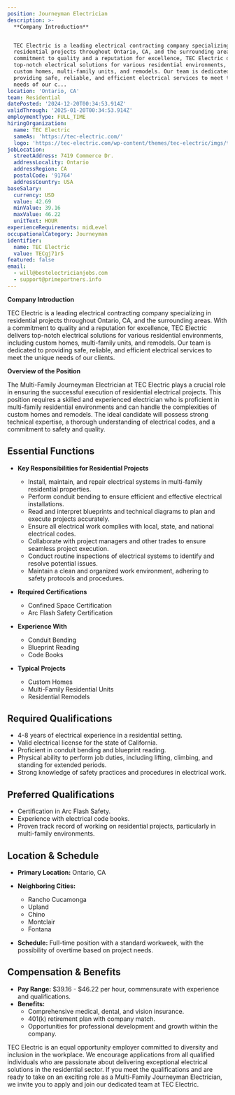 ```yaml
---
position: Journeyman Electrician
description: >-
  **Company Introduction**


  TEC Electric is a leading electrical contracting company specializing in
  residential projects throughout Ontario, CA, and the surrounding areas. With a
  commitment to quality and a reputation for excellence, TEC Electric delivers
  top-notch electrical solutions for various residential environments, including
  custom homes, multi-family units, and remodels. Our team is dedicated to
  providing safe, reliable, and efficient electrical services to meet the unique
  needs of our c...
location: 'Ontario, CA'
team: Residential
datePosted: '2024-12-20T00:34:53.914Z'
validThrough: '2025-01-20T00:34:53.914Z'
employmentType: FULL_TIME
hiringOrganization:
  name: TEC Electric
  sameAs: 'https://tec-electric.com/'
  logo: 'https://tec-electric.com/wp-content/themes/tec-electric/imgs/tec-logo.png'
jobLocation:
  streetAddress: 7419 Commerce Dr.
  addressLocality: Ontario
  addressRegion: CA
  postalCode: '91764'
  addressCountry: USA
baseSalary:
  currency: USD
  value: 42.69
  minValue: 39.16
  maxValue: 46.22
  unitText: HOUR
experienceRequirements: midLevel
occupationalCategory: Journeyman
identifier:
  name: TEC Electric
  value: TECgj71r5
featured: false
email:
  - will@bestelectricianjobs.com
  - support@primepartners.info
---
```




**Company Introduction**

TEC Electric is a leading electrical contracting company specializing in residential projects throughout Ontario, CA, and the surrounding areas. With a commitment to quality and a reputation for excellence, TEC Electric delivers top-notch electrical solutions for various residential environments, including custom homes, multi-family units, and remodels. Our team is dedicated to providing safe, reliable, and efficient electrical services to meet the unique needs of our clients.

**Overview of the Position**

The Multi-Family Journeyman Electrician at TEC Electric plays a crucial role in ensuring the successful execution of residential electrical projects. This position requires a skilled and experienced electrician who is proficient in multi-family residential environments and can handle the complexities of custom homes and remodels. The ideal candidate will possess strong technical expertise, a thorough understanding of electrical codes, and a commitment to safety and quality.

## Essential Functions

- **Key Responsibilities for Residential Projects**
  - Install, maintain, and repair electrical systems in multi-family residential properties.
  - Perform conduit bending to ensure efficient and effective electrical installations.
  - Read and interpret blueprints and technical diagrams to plan and execute projects accurately.
  - Ensure all electrical work complies with local, state, and national electrical codes.
  - Collaborate with project managers and other trades to ensure seamless project execution.
  - Conduct routine inspections of electrical systems to identify and resolve potential issues.
  - Maintain a clean and organized work environment, adhering to safety protocols and procedures.

- **Required Certifications**
  - Confined Space Certification
  - Arc Flash Safety Certification

- **Experience With**
  - Conduit Bending
  - Blueprint Reading
  - Code Books

- **Typical Projects**
  - Custom Homes
  - Multi-Family Residential Units
  - Residential Remodels

## Required Qualifications

- 4-8 years of electrical experience in a residential setting.
- Valid electrical license for the state of California.
- Proficient in conduit bending and blueprint reading.
- Physical ability to perform job duties, including lifting, climbing, and standing for extended periods.
- Strong knowledge of safety practices and procedures in electrical work.

## Preferred Qualifications

- Certification in Arc Flash Safety.
- Experience with electrical code books.
- Proven track record of working on residential projects, particularly in multi-family environments.

## Location & Schedule

- **Primary Location:** Ontario, CA
- **Neighboring Cities:**
  - Rancho Cucamonga
  - Upland
  - Chino
  - Montclair
  - Fontana
  
- **Schedule:** Full-time position with a standard workweek, with the possibility of overtime based on project needs.

## Compensation & Benefits

- **Pay Range:** $39.16 - $46.22 per hour, commensurate with experience and qualifications.
- **Benefits:**
  - Comprehensive medical, dental, and vision insurance.
  - 401(k) retirement plan with company match.
  - Opportunities for professional development and growth within the company.

TEC Electric is an equal opportunity employer committed to diversity and inclusion in the workplace. We encourage applications from all qualified individuals who are passionate about delivering exceptional electrical solutions in the residential sector. If you meet the qualifications and are ready to take on an exciting role as a Multi-Family Journeyman Electrician, we invite you to apply and join our dedicated team at TEC Electric.
